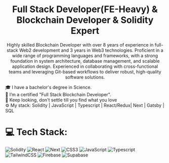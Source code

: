 <div align="center">

  <h1>Full Stack Developer(FE-Heavy) & Blockchain Developer & Solidity Expert</h1>
   
<p>Highly skilled Blockchain Developer with over 8 years of experience in full-stack Web2 development and 3 years in Web3 technologies. Proficient in a wide range of programming languages and frameworks, with a strong foundation in system architecture, database management, and scalable application design. Experienced in collaborating with cross-functional teams and leveraging Git-based workflows to deliver robust, high-quality software solutions.<p>
</div>

🎓 I have a bachelor's degree in Science.<br>
🏃 I’m a certified "Full Stack Blockchain Developer".<br>
💯 Keep looking, don't settle till you find what you love<br>
⚙️ My stack: Solidity | JavaScript | Typescript | React/Redux| Next | Gatsby | SQL <br>

# 💻 Tech Stack:

![Solidity](https://img.shields.io/badge/solidity-%23323330.svg?style=for-the-badge&logo=solidity&logoColor=%23F7DF1E) ![React](https://img.shields.io/badge/react-%23323330.svg?style=for-the-badge&logo=react&logoColor=%23F7DF1E) ![Next](https://img.shields.io/badge/next-%23323330.svg?style=for-the-badge&logo=next&logoColor=%23F7DF1E) ![CSS3](https://img.shields.io/badge/css3-%231572B6.svg?style=for-the-badge&logo=css3&logoColor=white) ![JavaScript](https://img.shields.io/badge/javascript-%23323330.svg?style=for-the-badge&logo=javascript&logoColor=%23F7DF1E) ![Typescript](https://img.shields.io/badge/typescript-%23323330.svg?style=for-the-badge&logo=typescript&logoColor=%23F7DF1E) ![TailwindCSS](https://img.shields.io/badge/tailwind-%23563D7C.svg?style=for-the-badge&logo=tailwind&logoColor=white) ![Firebase](https://img.shields.io/badge/firebase-%2300f.svg?style=for-the-badge&logo=firebase&logoColor=white) ![Supabase](https://img.shields.io/badge/mysql-%2300f.svg?style=for-the-badge&logo=mysql&logoColor=white)
